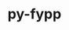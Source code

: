 ---
title: "py-fypp"
layout: cache
categories: [package, develop-2024-02-04]
meta: {"versions": ["3.1"], "compilers": ["gcc@=11.4.0", "gcc@=9.4.0"], "oss": ["ubuntu20.04", "ubuntu22.04"], "platforms": ["linux"], "targets": ["neoverse_v1", "neoverse_v2", "ppc64le", "x86_64_v3"], "stacks": ["e4s", "e4s-neoverse-v2", "e4s-neoverse_v1", "e4s-power", "root"], "num_specs": 4, "num_specs_by_stack": {"e4s-neoverse_v1": 1, "root": 4, "e4s-power": 1, "e4s": 1, "e4s-neoverse-v2": 1}}
spec_details: [{"hash": "bg2nr4fzvatj4s3nmwj6h7djxnj3syea", "compiler": "gcc@=11.4.0", "versions": ["3.1"], "os": "ubuntu20.04", "platform": "linux", "target": "neoverse_v1", "variants": ["build_system=python_pip"], "stacks": ["e4s-neoverse_v1", "root"], "size": "-", "tarball": "https://binaries.spack.io/releases/develop-2024-02-04/build_cache/linux-ubuntu20.04-neoverse_v1/gcc-11.4.0/py-fypp-3.1/linux-ubuntu20.04-neoverse_v1-gcc-11.4.0-py-fypp-3.1-bg2nr4fzvatj4s3nmwj6h7djxnj3syea.spack"}, {"hash": "4fqsozjtd7rvtuz346g5lhh5ahgidbee", "compiler": "gcc@=9.4.0", "versions": ["3.1"], "os": "ubuntu20.04", "platform": "linux", "target": "ppc64le", "variants": ["build_system=python_pip"], "stacks": ["e4s-power", "root"], "size": "-", "tarball": "https://binaries.spack.io/releases/develop-2024-02-04/build_cache/linux-ubuntu20.04-ppc64le/gcc-9.4.0/py-fypp-3.1/linux-ubuntu20.04-ppc64le-gcc-9.4.0-py-fypp-3.1-4fqsozjtd7rvtuz346g5lhh5ahgidbee.spack"}, {"hash": "6uqlxkeot7r63pv63szmlfe4tivw3zdp", "compiler": "gcc@=11.4.0", "versions": ["3.1"], "os": "ubuntu20.04", "platform": "linux", "target": "x86_64_v3", "variants": ["build_system=python_pip"], "stacks": ["root", "e4s"], "size": "-", "tarball": "https://binaries.spack.io/releases/develop-2024-02-04/build_cache/linux-ubuntu20.04-x86_64_v3/gcc-11.4.0/py-fypp-3.1/linux-ubuntu20.04-x86_64_v3-gcc-11.4.0-py-fypp-3.1-6uqlxkeot7r63pv63szmlfe4tivw3zdp.spack"}, {"hash": "jntpvpc6liyozutj4n7tizl3ryf57hpn", "compiler": "gcc@=11.4.0", "versions": ["3.1"], "os": "ubuntu22.04", "platform": "linux", "target": "neoverse_v2", "variants": ["build_system=python_pip"], "stacks": ["root", "e4s-neoverse-v2"], "size": "-", "tarball": "https://binaries.spack.io/releases/develop-2024-02-04/build_cache/linux-ubuntu22.04-neoverse_v2/gcc-11.4.0/py-fypp-3.1/linux-ubuntu22.04-neoverse_v2-gcc-11.4.0-py-fypp-3.1-jntpvpc6liyozutj4n7tizl3ryf57hpn.spack"}]
---